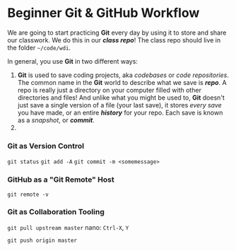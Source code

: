 # Beginner Git & GitHub Workflow

We are going to start practicing **Git** every day by using it to store 
and share our classwork. We do this in our ***class repo***! The class
repo should live in the folder `~/code/wdi`.

In general, you use **Git** in two different ways:

1.  **Git** is used to save coding projects, aka *codebases* or 
    *code repositories*. The common name in the **Git** world to describe
    what we save is ***repo***. A repo is really just a directory on your
    computer filled with other directories and files! And unlike what you
    might be used to, **Git** doesn't just save a single version of a file
    (your last save), it stores *every save* you have made, or an entire
    ***history*** for your repo. Each save is known as a *snapshot*, or
    ***commit***.
2.  

### Git as Version Control

`git status`
`git add -A`
`git commit -m <somemessage>`

### GitHub as a "Git Remote" Host

`git remote -v`

### Git as Collaboration Tooling



`git pull upstream master`
nano: `Ctrl-X`, `Y`

`git push origin master`



